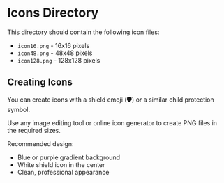 # Icons Directory

This directory should contain the following icon files:

- `icon16.png` - 16x16 pixels
- `icon48.png` - 48x48 pixels
- `icon128.png` - 128x128 pixels

## Creating Icons

You can create icons with a shield emoji (🛡️) or a similar child protection symbol.

Use any image editing tool or online icon generator to create PNG files in the required sizes.

Recommended design:
- Blue or purple gradient background
- White shield icon in the center
- Clean, professional appearance
